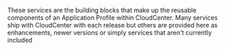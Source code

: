 These services are the building blocks that make up the reusable components of an Application Profile within CloudCenter.  Many services ship with CloudCenter with each release but others are provided here as enhancements, newer versions or simply services that aren't currently included
